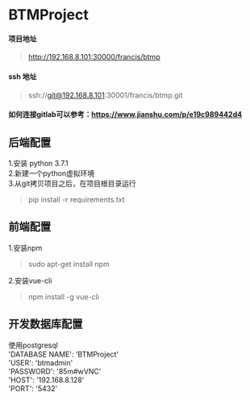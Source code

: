 # BTMProject 
#### 项目地址
>http://192.168.8.101:30000/francis/btmp  

#### ssh 地址
>ssh://git@192.168.8.101:30001/francis/btmp.git

#### 如何连接gitlab可以参考：https://www.jianshu.com/p/e19c989442d4
## 后端配置
1.安装 python 3.7.1  
2.新建一个python虚拟环境  
3.从git拷贝项目之后，在项目根目录运行  
>pip install -r requirements.txt

## 前端配置
1.安装npm  
>sudo apt-get install npm

2.安装vue-cli  
>npm install -g vue-cli

## 开发数据库配置
使用postgresql  
'DATABASE NAME': 'BTMProject'  
'USER': 'btmadmin'  
'PASSWORD': '85m#wVNC'  
'HOST': '192.168.8.128'  
'PORT': '5432'